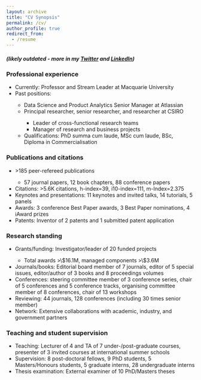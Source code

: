 ```yaml
---
layout: archive
title: "CV Synopsis"
permalink: /cv/
author_profile: true
redirect_from:
  - /resume
---
```

<h5> (likely outdated - more in my <a href="https://twitter.com/slavaxx" target=_blank>Twitter</a> and <a href="https://www.linkedin.com/in/shlomoberkovsky/" target=_blank>LinkedIn</a>) </h5>


<h3> Professional experience </h3>
<ul>
  <li>Currently: Professor and Stream Leader at Macquarie University </li>
  <li>Past positions:</li>
  <ul>	
      	<li>Data Science and Product Analytics Senior Manager at Atlassian</li>
	<li>Principal researcher, senior researcher, and researcher at CSIRO</li>
        <ul>	
          <li>Leader of cross-functional research teams</li>
          <li>Manager of research and business projects</li>
        </ul>
  <li>Qualifications: PhD summa cum laude, MSc cum laude, BSc, Diploma in Commercialisation</li>
 </ul>
</ul>
  
<h3>Publications and citations</h3>
<ul>
  <li> &gt;185 peer-refereed publications</li>
  <ul>
    <li>57 journal papers, 12 book chapters, 88 conference papers</li>
  </ul>
  <li>Citations: &gt;5.6K citations, h-index=39, i10-index=111, m-Index=2.375</li>
  <li>Keynotes and presentations: 11 keynotes and invited talks, 14 tutorials, 5 panels</li>
  <li>Awards: 3 conference Best Paper awards, 3 Best Paper nominations, 4 iAward prizes</li>
  <li>Patents: Inventor of 2 patents and 1 submitted patent application</li>
</ul>
  
<h3>Research standing</h3>
<ul>
  <li>Grants/funding: Investigator/leader of 20 funded projects</li>
  <ul>
    <li>Total awards &gt;\$16.1M, managed components &gt;\$3.6M</li>
 </ul>
  <li>Journals/books: Editorial board member of 7 journals, editor of 5 special issues, editor/author of 3 books and 8 proceedings volumes</li>
  <li>Conferences: steering committee member of 3 conference series, chair of 5 conferences and 5 conference tracks, organising committee member of 8 conferences, chair of 13 workshops</li>
  <li>Reviewing: 44 journals, 128 conferences (including 30 times senior member)</li>
  <li>Network: Extensive collaborations with academic, industry, and government partners</li>
</ul>
  
<h3>Teaching and student supervision</h3>
<ul>
  <li>Teaching: Lecturer of 4 and TA of 7 under-/post-graduate courses, presenter of 3 invited courses at international summer schools</li>
  <li>Supervision: 8 post-doctoral fellows, 9 PhD students, 5 Masters/Honours students, 5 graduate interns, 28 undergraduate interns</li>
  <li>Thesis examination: External examiner of 10 PhD/Masters theses</li>
</ul>
